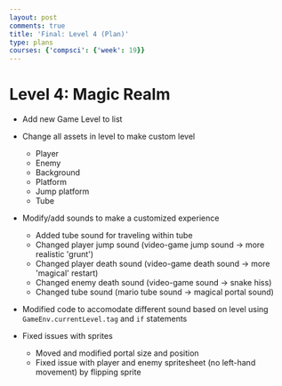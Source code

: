 ```yaml
---
layout: post
comments: true
title: 'Final: Level 4 (Plan)'
type: plans
courses: {'compsci': {'week': 19}}
---
```


# Level 4: Magic Realm

- Add new Game Level to list

- Change all assets in level to make custom level
    - Player
    - Enemy
    - Background
    - Platform
    - Jump platform
    - Tube

- Modify/add sounds to make a customized experience
    - Added tube sound for traveling within tube
    - Changed player jump sound (video-game jump sound -> more realistic 'grunt')
    - Changed player death sound (video-game death sound -> more 'magical' restart)
    - Changed enemy death sound (video-game sound -> snake hiss)
    - Changed tube sound (mario tube sound -> magical portal sound)

- Modified code to accomodate different sound based on level using `GameEnv.currentLevel.tag` and `if` statements

- Fixed issues with sprites
    - Moved and modified portal size and position
    - Fixed issue with player and enemy spritesheet (no left-hand movement) by flipping sprite